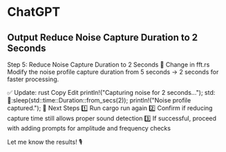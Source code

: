 # ChatGPT

## Output Reduce Noise Capture Duration to 2 Seconds

Step 5: Reduce Noise Capture Duration to 2 Seconds
🔧 Change in fft.rs
Modify the noise profile capture duration from 5 seconds → 2 seconds for faster processing.

✅ Update:
rust
Copy
Edit
println!("Capturing noise for 2 seconds...");
std::thread::sleep(std::time::Duration::from_secs(2));
println!("Noise profile captured.");
🚀 Next Steps
1️⃣ Run cargo run again
2️⃣ Confirm if reducing capture time still allows proper sound detection
3️⃣ If successful, proceed with adding prompts for amplitude and frequency checks

Let me know the results! 🎙️
